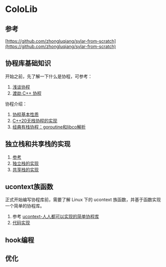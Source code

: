 # ColoLib

## 参考

[https://github.com/zhongluqiang/sylar-from-scratch](https://github.com/zhongluqiang/sylar-from-scratch)

## 协程库基础知识

开始之前，先了解一下什么是协程，可参考：

1. [浅谈协程](https://jasonkayzk.github.io/2022/06/03/%E6%B5%85%E8%B0%88%E5%8D%8F%E7%A8%8B/)
2. [渡劫 C++ 协程](https://www.bennyhuo.com/2022/03/09/cpp-coroutines-01-intro/)

协程介绍：

1. [协程基本性质](doc/协程基本性质.md)
2. [C++20无栈协程的实现](doc/C++20无栈协程的实现.md)
3. [经典有栈协程：goroutine和libco解析](doc/有栈协程.md)

## 独立栈和共享栈的实现

1. [参考](https://cloud.tencent.com/developer/article/1945309)
2. [独立栈的实现](src/independentStack)
3. [共享栈的实现](src/sharedStack)


## ucontext族函数

正式开始编写协程库前，需要了解 Linux 下的 ucontext 族函数，并基于函数实现一个简单的协程库。

1. 参考 [ucontext-人人都可以实现的简单协程库](https://developer.aliyun.com/article/52886)
2. [代码实现](src/uthread)

## hook编程

## 优化
